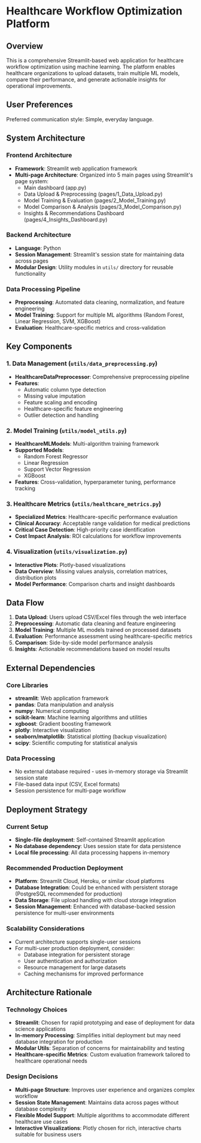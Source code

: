 # Healthcare Workflow Optimization Platform

## Overview

This is a comprehensive Streamlit-based web application for healthcare workflow optimization using machine learning. The platform enables healthcare organizations to upload datasets, train multiple ML models, compare their performance, and generate actionable insights for operational improvements.

## User Preferences

Preferred communication style: Simple, everyday language.

## System Architecture

### Frontend Architecture
- **Framework**: Streamlit web application framework
- **Multi-page Architecture**: Organized into 5 main pages using Streamlit's page system:
  - Main dashboard (app.py)
  - Data Upload & Preprocessing (pages/1_Data_Upload.py)
  - Model Training & Evaluation (pages/2_Model_Training.py)
  - Model Comparison & Analysis (pages/3_Model_Comparison.py)
  - Insights & Recommendations Dashboard (pages/4_Insights_Dashboard.py)

### Backend Architecture
- **Language**: Python
- **Session Management**: Streamlit's session state for maintaining data across pages
- **Modular Design**: Utility modules in `utils/` directory for reusable functionality

### Data Processing Pipeline
- **Preprocessing**: Automated data cleaning, normalization, and feature engineering
- **Model Training**: Support for multiple ML algorithms (Random Forest, Linear Regression, SVM, XGBoost)
- **Evaluation**: Healthcare-specific metrics and cross-validation

## Key Components

### 1. Data Management (`utils/data_preprocessing.py`)
- **HealthcareDataPreprocessor**: Comprehensive preprocessing pipeline
- **Features**: 
  - Automatic column type detection
  - Missing value imputation
  - Feature scaling and encoding
  - Healthcare-specific feature engineering
  - Outlier detection and handling

### 2. Model Training (`utils/model_utils.py`)
- **HealthcareMLModels**: Multi-algorithm training framework
- **Supported Models**:
  - Random Forest Regressor
  - Linear Regression
  - Support Vector Regression
  - XGBoost
- **Features**: Cross-validation, hyperparameter tuning, performance tracking

### 3. Healthcare Metrics (`utils/healthcare_metrics.py`)
- **Specialized Metrics**: Healthcare-specific performance evaluation
- **Clinical Accuracy**: Acceptable range validation for medical predictions
- **Critical Case Detection**: High-priority case identification
- **Cost Impact Analysis**: ROI calculations for workflow improvements

### 4. Visualization (`utils/visualization.py`)
- **Interactive Plots**: Plotly-based visualizations
- **Data Overview**: Missing values analysis, correlation matrices, distribution plots
- **Model Performance**: Comparison charts and insight dashboards

## Data Flow

1. **Data Upload**: Users upload CSV/Excel files through the web interface
2. **Preprocessing**: Automatic data cleaning and feature engineering
3. **Model Training**: Multiple ML models trained on processed datasets
4. **Evaluation**: Performance assessment using healthcare-specific metrics
5. **Comparison**: Side-by-side model performance analysis
6. **Insights**: Actionable recommendations based on model results

## External Dependencies

### Core Libraries
- **streamlit**: Web application framework
- **pandas**: Data manipulation and analysis
- **numpy**: Numerical computing
- **scikit-learn**: Machine learning algorithms and utilities
- **xgboost**: Gradient boosting framework
- **plotly**: Interactive visualization
- **seaborn/matplotlib**: Statistical plotting (backup visualization)
- **scipy**: Scientific computing for statistical analysis

### Data Processing
- No external database required - uses in-memory storage via Streamlit session state
- File-based data input (CSV, Excel formats)
- Session persistence for multi-page workflow

## Deployment Strategy

### Current Setup
- **Single-file deployment**: Self-contained Streamlit application
- **No database dependency**: Uses session state for data persistence
- **Local file processing**: All data processing happens in-memory

### Recommended Production Deployment
- **Platform**: Streamlit Cloud, Heroku, or similar cloud platforms
- **Database Integration**: Could be enhanced with persistent storage (PostgreSQL recommended for production)
- **Data Storage**: File upload handling with cloud storage integration
- **Session Management**: Enhanced with database-backed session persistence for multi-user environments

### Scalability Considerations
- Current architecture supports single-user sessions
- For multi-user production deployment, consider:
  - Database integration for persistent storage
  - User authentication and authorization
  - Resource management for large datasets
  - Caching mechanisms for improved performance

## Architecture Rationale

### Technology Choices
- **Streamlit**: Chosen for rapid prototyping and ease of deployment for data science applications
- **In-memory Processing**: Simplifies initial deployment but may need database integration for production
- **Modular Utils**: Separation of concerns for maintainability and testing
- **Healthcare-specific Metrics**: Custom evaluation framework tailored to healthcare operational needs

### Design Decisions
- **Multi-page Structure**: Improves user experience and organizes complex workflow
- **Session State Management**: Maintains data across pages without database complexity
- **Flexible Model Support**: Multiple algorithms to accommodate different healthcare use cases
- **Interactive Visualizations**: Plotly chosen for rich, interactive charts suitable for business users
